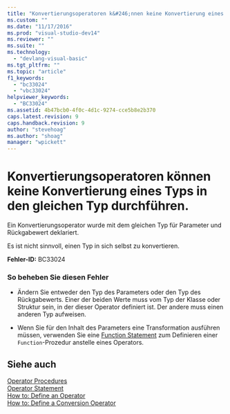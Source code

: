```yaml
---
title: "Konvertierungsoperatoren k&#246;nnen keine Konvertierung eines Typs in den gleichen Typ durchf&#252;hren. | Microsoft Docs"
ms.custom: ""
ms.date: "11/17/2016"
ms.prod: "visual-studio-dev14"
ms.reviewer: ""
ms.suite: ""
ms.technology: 
  - "devlang-visual-basic"
ms.tgt_pltfrm: ""
ms.topic: "article"
f1_keywords: 
  - "bc33024"
  - "vbc33024"
helpviewer_keywords: 
  - "BC33024"
ms.assetid: 4b47bcb0-4f0c-4d1c-9274-cce5b8e2b370
caps.latest.revision: 9
caps.handback.revision: 9
author: "stevehoag"
ms.author: "shoag"
manager: "wpickett"
---
```

# Konvertierungsoperatoren k&#246;nnen keine Konvertierung eines Typs in den gleichen Typ durchf&#252;hren.
Ein Konvertierungsoperator wurde mit dem gleichen Typ für Parameter und Rückgabewert deklariert.  
  
 Es ist nicht sinnvoll, einen Typ in sich selbst zu konvertieren.  
  
 **Fehler\-ID:** BC33024  
  
### So beheben Sie diesen Fehler  
  
-   Ändern Sie entweder den Typ des Parameters oder den Typ des Rückgabewerts. Einer der beiden Werte muss vom Typ der Klasse oder Struktur sein, in der dieser Operator definiert ist. Der andere muss einen anderen Typ aufweisen.  
  
-   Wenn Sie für den Inhalt des Parameters eine Transformation ausführen müssen, verwenden Sie eine [Function Statement](../../visual-basic/language-reference/statements/function-statement.md) zum Definieren einer `Function`\-Prozedur anstelle eines Operators.  
  
## Siehe auch  
 [Operator Procedures](../../visual-basic/programming-guide/language-features/procedures/operator-procedures.md)   
 [Operator Statement](../../visual-basic/language-reference/statements/operator-statement.md)   
 [How to: Define an Operator](../../visual-basic/programming-guide/language-features/procedures/how-to-define-an-operator.md)   
 [How to: Define a Conversion Operator](../../visual-basic/programming-guide/language-features/procedures/how-to-define-a-conversion-operator.md)